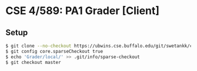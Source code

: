 # CSE 4/589: PA1 Grader [Client]

## Setup

```bash
$ git clone --no-checkout https://ubwins.cse.buffalo.edu/git/swetankk/cse4589_pa1.git
$ git config core.sparseCheckout true
$ echo 'Grader/local/' >> .git/info/sparse-checkout
$ git checkout master
```

